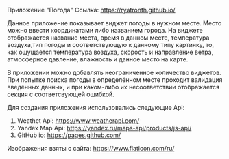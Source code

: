 Приложение "Погода"
Ссылка: https://ryatronth.github.io/

Данное приложение показывает виджет погоды в нужном месте. Место можно ввести координатами либо названием города.
На виджете отображается название места, время в данном месте, температура воздуха,тип погоды и соответствующую к данному типу картинку, то, как ощущается температура воздуха, скорость и направление ветра,
атмосферное давление, влажность и данное место на карте.

В приложении можно добавлять неограниченное количество виджетов. При попытке поиска погоды в определённом месте проходит валидация введённых данных, и при каком-либо их несоответствии отображается секция с соответсвующей ошибкой.

Для создания приложения использовались следующие Api:
1. Weathet Api: https://www.weatherapi.com/
2. Yandex Map Api: https://yandex.ru/maps-api/products/js-api/
3. GitHub io: https://pages.github.com/

Изображения взяты с сайта: https://www.flaticon.com/ru/
